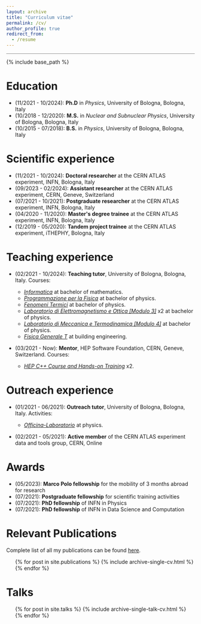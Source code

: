```yaml
---
layout: archive
title: "Curriculum vitae"
permalink: /cv/
author_profile: true
redirect_from:
  - /resume
---
```


<hr style="height:0.3px;border:none;color:gray;background-color:gray;" />

{% include base_path %}

Education
======

* (11/2021 - 10/2024): **Ph.D** in *Physics*, University of Bologna, Bologna, Italy
* (10/2018 - 12/2020): **M.S.** in *Nuclear and Subnuclear Physics*, University of Bologna, Bologna, Italy
* (10/2015 - 07/2018): **B.S.** in *Physics*, University of Bologna, Bologna, Italy

Scientific experience
======

* (11/2021 - 10/2024): **Doctoral researcher** at the CERN ATLAS experiment, INFN, Bologna, Italy
* (09/2023 - 02/2024): **Assistant researcher** at the CERN ATLAS experiment, CERN, Geneve, Switzerland
* (07/2021 - 10/2021): **Postgraduate researcher** at the CERN ATLAS experiment, INFN, Bologna, Italy
* (04/2020 - 11/2020): **Master's degree trainee** at the CERN ATLAS experiment, INFN, Bologna, Italy
* (12/2019 - 05/2020): **Tandem project trainee** at the CERN ATLAS experiment, iTHEPHY, Bologna, Italy

Teaching experience
======

* (02/2021 - 10/2024): **Teaching tutor**, University of Bologna, Bologna, Italy. Courses:
  * [*Informatica*](https://www.unibo.it/it/studiare/dottorati-master-specializzazioni-e-altra-formazione/insegnamenti/insegnamento/2023/323868) at bachelor of mathematics.
  * [*Programmazione per la Fisica*](https://www.unibo.it/it/didattica/insegnamenti/insegnamento/2022/485310) at bachelor of physics.
  * [*Fenomeni Termici*](https://www.unibo.it/it/didattica/insegnamenti/insegnamento/2021/434312) at bachelor of physics.
  * [*Laboratorio di Elettromagnetismo e Ottica [Modulo 3]*](https://www.unibo.it/it/didattica/insegnamenti/insegnamento/2021/434322) x2 at bachelor of physics.
  * [*Laboratorio di Meccanica e Termodinamica [Modulo 4]*](https://www.unibo.it/it/didattica/insegnamenti/insegnamento/2021/434313) at bachelor of physics.
  * [*Fisica Generale T*](https://www.unibo.it/it/didattica/insegnamenti/insegnamento/2020/414325) at building engineering.

* (03/2021 - Now): **Mentor**, HEP Software Foundation, CERN, Geneve, Switzerland. Courses:
  * [*HEP C++ Course and Hands-on Training*](https://indico.cern.ch/event/1019089/) x2.

Outreach experience
======

* (01/2021 - 06/2021): **Outreach tutor**, University of Bologna, Bologna, Italy. Activities:
  * [*Officina-Laboratorio*](http://www.pls.unibo.it/it/fisica/attivita/a.a.-2020-2021/laboratori-per-studenti/officina-laboratorio) at physics.

* (02/2021 - 05/2021): **Active member** of the CERN ATLAS experiment data and tools group, CERN, Online

Awards
======

* (05/2023): **Marco Polo fellowship** for the mobility of 3 months abroad for research
* (07/2021): **Postgraduate fellowship** for scientific training activities
* (07/2021): **PhD fellowship** of INFN in Physics
* (07/2021): **PhD fellowship** of INFN in Data Science and Computation

Relevant Publications
======

Complete list of all my publications can be found [here](https://orcid.org/my-orcid?orcid=0000-0003-4473-7242).

  <ul>{% for post in site.publications %}
    {% include archive-single-cv.html %}
  {% endfor %}</ul>
  
Talks
======

  <ul>{% for post in site.talks %}
    {% include archive-single-talk-cv.html %}
  {% endfor %}</ul>
